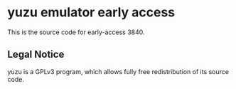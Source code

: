 yuzu emulator early access
=============

This is the source code for early-access 3840.

## Legal Notice

yuzu is a GPLv3 program, which allows fully free redistribution of its source code.